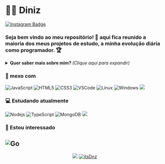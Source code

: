 # :man_technologist: Diniz
[![Instagram Badge](https://img.shields.io/badge/-itsdnz1-a43b9d?style=flat-square&logo=Instagram&logoColor=white&link=https://www.instagram.com/itsdnz1/)](https://www.instagram.com/itsdnz1/)


### Seja bem vindo ao meu repositório! 👋 aqui fica reunido a maioria dos meus projetos de estudo, a minha evolução diária como programador. 🏆

<details>
<summary> <b> Quer saber mais sobre mim? </b> <i>(Clique aqui para expandir)</i> </summary>

### 📖 Sobre mim
Comecei aprender programação por ajuda de um amigo meu e comecei a me interessar por isso 
estou sempre querendo evoluir mais e sempre estudando.
</details>

### 💼 mexo com
![JavaScript](https://img.shields.io/badge/-JavaScript-F7B93E?style=flat-square&logo=javascript&logoColor=fff)
![HTML5](https://img.shields.io/badge/-HTML5-E34F26?style=flat-square&logo=html5&logoColor=white)
![CSS3](https://img.shields.io/badge/-CSS3-549FDE?style=flat-square&logo=css3&logoColor=white)
![VSCode](https://img.shields.io/badge/-VSCode-0085D1?style=flat-square&logo=visual-studio-code&logoColor=white)
![Linux](https://img.shields.io/badge/-Linux-16C60C?style=flat-square&logo=linux&logoColor=white)
![Windows](https://img.shields.io/badge/-Windows-00ADEF?style=flat-square&logo=windows&logoColor=white)
<img src="https://img.shields.io/badge/discord-%237289DA.svg?&style=for-the-badge&logo=discord&logoColor=white"/>

### 💻 Estudando atualmente
![Nodejs](https://img.shields.io/badge/-Node.js-43853d?style=flat-square&logo=Node.js&logoColor=white)
![TypeScript](https://img.shields.io/badge/-TypeScript-0077C6?style=flat-square&logo=typescript&logoColor=fff)
![MongoDB](https://img.shields.io/badge/-MongoDB-13aa52?style=flat-square&logo=mongodb&logoColor=white)
<img src="https://img.shields.io/badge/ruby-%23CC342D.svg?&style=for-the-badge&logo=ruby&logoColor=white"/>

### 👀 Estou interessado
![Go](https://img.shields.io/badge/-Go-69d7e2?style=flat-square&logo=go&logoColor=white)
---
<p align = "center">
  <a href="https://github.com/itsDnz"><img src="https://github-readme-stats.vercel.app/api/top-langs/?username=itsDnz&layout=compact&theme=dark"/></a> 
  <a href="https://github.com/itsDnz"><img src="https://github-readme-stats.vercel.app/api?username=itsDnz&show_icons=true&theme=dark&include_all_commits=true&count_private=true" alt="itsDnz"/></a>
</p> 


